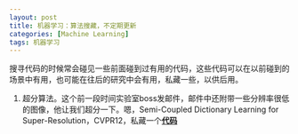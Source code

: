 ```yaml
---
layout: post
title: 机器学习：算法搜藏，不定期更新
categories: [Machine Learning]
tags: 机器学习
---
```


搜寻代码的时候常会碰见一些前面碰到过有用的代码，这些代码可以在以前碰到的场景中有用，也可能在往后的研究中会有用，私藏一些，以供后用。

1. 超分算法。这个前一段时间实验室boss发邮件，邮件中还附带一些分辨率很低的图像，他让我们超分一下。嗯，Semi-Coupled Dictionary Learning for Super-Resolution，CVPR12，私藏一个[**代码**](https://github.com/wsl3000666/SCDL)
